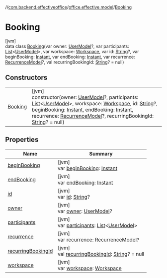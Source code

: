//[com.backend.effectiveoffice](../../../index.md)/[office.effective.model](../index.md)/[Booking](index.md)

# Booking

[jvm]\
data class [Booking](index.md)(var owner: [UserModel](../-user-model/index.md)?, var participants: [List](https://kotlinlang.org/api/latest/jvm/stdlib/kotlin.collections/-list/index.html)&lt;[UserModel](../-user-model/index.md)&gt;, var workspace: [Workspace](../-workspace/index.md), var id: [String](https://kotlinlang.org/api/latest/jvm/stdlib/kotlin/-string/index.html)?, var beginBooking: [Instant](https://docs.oracle.com/javase/8/docs/api/java/time/Instant.html), var endBooking: [Instant](https://docs.oracle.com/javase/8/docs/api/java/time/Instant.html), var recurrence: [RecurrenceModel](../-recurrence-model/index.md)?, val recurringBookingId: [String](https://kotlinlang.org/api/latest/jvm/stdlib/kotlin/-string/index.html)? = null)

## Constructors

| | |
|---|---|
| [Booking](-booking.md) | [jvm]<br>constructor(owner: [UserModel](../-user-model/index.md)?, participants: [List](https://kotlinlang.org/api/latest/jvm/stdlib/kotlin.collections/-list/index.html)&lt;[UserModel](../-user-model/index.md)&gt;, workspace: [Workspace](../-workspace/index.md), id: [String](https://kotlinlang.org/api/latest/jvm/stdlib/kotlin/-string/index.html)?, beginBooking: [Instant](https://docs.oracle.com/javase/8/docs/api/java/time/Instant.html), endBooking: [Instant](https://docs.oracle.com/javase/8/docs/api/java/time/Instant.html), recurrence: [RecurrenceModel](../-recurrence-model/index.md)?, recurringBookingId: [String](https://kotlinlang.org/api/latest/jvm/stdlib/kotlin/-string/index.html)? = null) |

## Properties

| Name | Summary |
|---|---|
| [beginBooking](begin-booking.md) | [jvm]<br>var [beginBooking](begin-booking.md): [Instant](https://docs.oracle.com/javase/8/docs/api/java/time/Instant.html) |
| [endBooking](end-booking.md) | [jvm]<br>var [endBooking](end-booking.md): [Instant](https://docs.oracle.com/javase/8/docs/api/java/time/Instant.html) |
| [id](id.md) | [jvm]<br>var [id](id.md): [String](https://kotlinlang.org/api/latest/jvm/stdlib/kotlin/-string/index.html)? |
| [owner](owner.md) | [jvm]<br>var [owner](owner.md): [UserModel](../-user-model/index.md)? |
| [participants](participants.md) | [jvm]<br>var [participants](participants.md): [List](https://kotlinlang.org/api/latest/jvm/stdlib/kotlin.collections/-list/index.html)&lt;[UserModel](../-user-model/index.md)&gt; |
| [recurrence](recurrence.md) | [jvm]<br>var [recurrence](recurrence.md): [RecurrenceModel](../-recurrence-model/index.md)? |
| [recurringBookingId](recurring-booking-id.md) | [jvm]<br>val [recurringBookingId](recurring-booking-id.md): [String](https://kotlinlang.org/api/latest/jvm/stdlib/kotlin/-string/index.html)? = null |
| [workspace](workspace.md) | [jvm]<br>var [workspace](workspace.md): [Workspace](../-workspace/index.md) |
